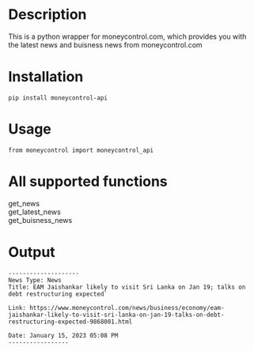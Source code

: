 # Description 
This is a python wrapper for moneycontrol.com, which provides you with the latest news and buisness news from moneycontrol.com

# Installation
`pip install moneycontrol-api`<br>
# Usage
`from moneycontrol import moneycontrol_api`<br>

# All supported functions
get_news<br>
get_latest_news<br>
get_buisness_news

# Output
```
--------------------
News Type: News
Title: EAM Jaishankar likely to visit Sri Lanka on Jan 19; talks on debt restructuring expected`

Link: https://www.moneycontrol.com/news/business/economy/eam-jaishankar-likely-to-visit-sri-lanka-on-jan-19-talks-on-debt-restructuring-expected-9868001.html 

Date: January 15, 2023 05:08 PM
-----------------
```
